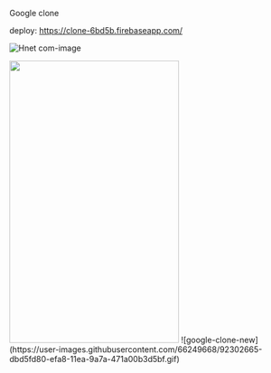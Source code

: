 Google clone

deploy: https://clone-6bd5b.firebaseapp.com/


![Hnet com-image](https://user-images.githubusercontent.com/66249668/92302243-9237e380-efa5-11ea-8d65-25902b56debd.gif)

<img src="https://user-images.githubusercontent.com/66249668/92302243-9237e380-efa5-11ea-8d65-25902b56debd.gif" width="300" height="500">
![google-clone-new](https://user-images.githubusercontent.com/66249668/92302665-dbd5fd80-efa8-11ea-9a7a-471a00b3d5bf.gif)
